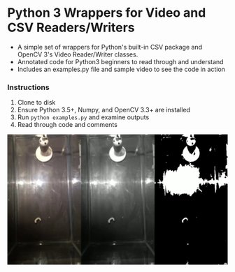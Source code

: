 # Python 3 Wrappers for Video and CSV Readers/Writers
- A simple set of wrappers for Python's built-in CSV package and OpenCV 3's Video Reader/Writer classes.
- Annotated code for Python3 beginners to read through and understand
- Includes an examples.py file and sample video to see the code in action

### Instructions
1. Clone to disk
2. Ensure Python 3.5+, Numpy, and OpenCV 3.3+ are installed
3. Run `python examples.py` and examine outputs
4. Read through code and comments
<img src="silkworm1_triple.png">
